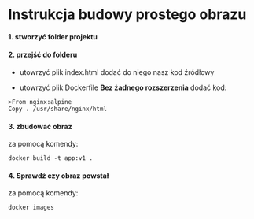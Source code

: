 # Instrukcja budowy prostego obrazu

#### 1. stworzyć folder projektu

#### 2. przejść do folderu

- utowrzyć plik index.html 
dodać do niego nasz kod źródłowy

- utowrzyć plik Dockerfile
**Bez żadnego rozszerzenia**
dodać kod: 
```
>From nginx:alpine
Copy . /usr/share/nginx/html

```
#### 3. zbudować obraz

za pomocą komendy:

```
docker build -t app:v1 . 
```


#### 4. Sprawdź czy obraz powstał

za pomocą komendy:

```
docker images

```